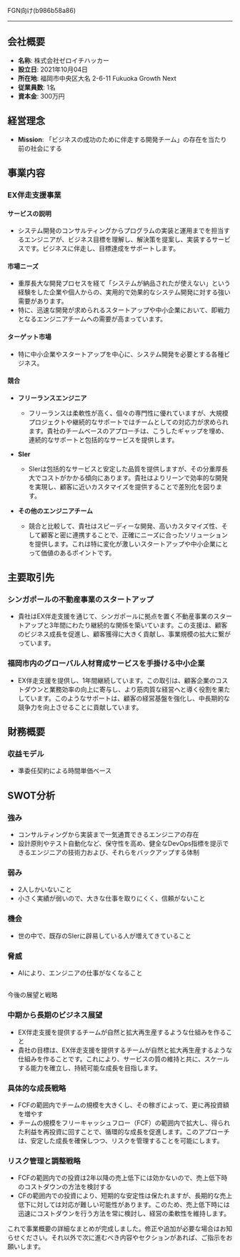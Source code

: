 FGN向け(b986b58a86)

---

## 会社概要
- **名称**: 株式会社ゼロイチハッカー
- **設立日**: 2021年10月04日
- **所在地**: 福岡市中央区大名 2-6-11 Fukuoka Growth Next
- **従業員数**: 1名
- **資本金**: 300万円

## 経営理念
- **Mission**: 「ビジネスの成功のために伴走する開発チーム」の存在を当たり前の社会にする

## 事業内容

### EX伴走支援事業

#### サービスの説明
- システム開発のコンサルティングからプログラムの実装と運用までを担当するエンジニアが、ビジネス目標を理解し、解決策を提案し、実装するサービスです。ビジネスに伴走し、目標達成をサポートします。

#### 市場ニーズ
- 重厚長大な開発プロセスを経て「システムが納品されたが使えない」という経験をした企業や個人からの、実用的で効果的なシステム開発に対する強い需要があります。
- 特に、迅速な開発が求められるスタートアップや中小企業において、即戦力となるエンジニアチームへの需要が高まっています。

#### ターゲット市場
- 特に中小企業やスタートアップを中心に、システム開発を必要とする各種ビジネス。

#### 競合

- **フリーランスエンジニア**
  - フリーランスは柔軟性が高く、個々の専門性に優れていますが、大規模プロジェクトや継続的なサポートではチームとしての対応力が求められます。貴社のチームベースのアプローチは、こうしたギャップを埋め、連続的なサポートと包括的なサービスを提供します。

- **SIer**
  - SIerは包括的なサービスと安定した品質を提供しますが、その分重厚長大でコストがかかる傾向にあります。貴社はよりリーンで効率的な開発を実現し、顧客に近いカスタマイズを提供することで差別化を図ります。

- **その他のエンジニアチーム**
  - 競合と比較して、貴社はスピーディーな開発、高いカスタマイズ性、そして顧客と密に連携することで、正確にニーズに合ったソリューションを提供します。これは特に変化が激しいスタートアップや中小企業にとって価値のあるポイントです。

## 主要取引先

### シンガポールの不動産事業のスタートアップ
- 貴社はEX伴走支援を通じて、シンガポールに拠点を置く不動産事業のスタートアップと3年間にわたり継続的な関係を築いています。この支援は、顧客のビジネス成長を促進し、顧客獲得に大きく貢献し、事業規模の拡大に繋がっています。

### 福岡市内のグローバル人材育成サービスを手掛ける中小企業
- EX伴走支援を提供し、1年間継続しています。この取引は、顧客企業のコストダウンと業務効率の向上に寄与し、より筋肉質な経営へと導く役割を果たしています。このようなサポートは、顧客の経営基盤を強化し、中長期的な競争力を向上させることに貢献しています。

## 財務概要

### 収益モデル
- 準委任契約による時間単価ベース

## SWOT分析

### 強み
- コンサルティングから実装まで一気通貫できるエンジニアの存在
- 設計原則やテスト自動化など、保守性を高め、健全なDevOps指標を提示できるエンジニアの技術力および、それらをバックアップする体制

### 弱み
- 2人しかいないこと
- 小さく実績が弱いので、大きな仕事を取りにくく、信頼がないこと

### 機会
- 世の中で、既存のSIerに辟易している人が増えてきていること

### 脅威
- AIにより、エンジニアの仕事がなくなること

##

 今後の展望と戦略

### 中期から長期のビジネス展望
- EX伴走支援を提供するチームが自然と拡大再生産するような仕組みを作ること
- 貴社の目標は、EX伴走支援を提供するチームが自然と拡大再生産するような仕組みを作ることです。これにより、サービスの質の維持と共に、スケールする能力を確立し、持続可能な成長を目指します。

### 具体的な成長戦略
- FCFの範囲内でチームの規模を大きくし、その稼ぎによって、更に再投資額を増やす
- チームの規模をフリーキャッシュフロー（FCF）の範囲内で拡大し、得られた利益を再投資に回すことで、循環的な成長を促進します。このアプローチは、安定した成長を確保しつつ、リスクを管理することを可能にします。

### リスク管理と調整戦略
- FCFの範囲内での投資は2年以降の売上低下には効かないので、売上低下時のコストダウンの方法を検討する
- CFの範囲内での投資により、短期的な安定性は保たれますが、長期的な売上低下に対しては対応が難しい可能性があります。このため、売上低下時には迅速にコストダウンを行う方法を常に検討し、経営の柔軟性を維持します。

これで事業概要の詳細なまとめが完成しました。修正や追加が必要な場合はお知らせください。それ以外で次に進むべき内容やセクションがあれば、ご指示をお願いします。